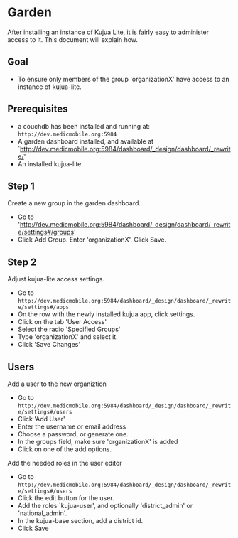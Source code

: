 Garden
======================================

After installing an instance of Kujua Lite, it is fairly easy to administer
access to it. This document will explain how.

Goal
----

  - To ensure only members of the group 'organizationX' have access to an instance of kujua-lite.

Prerequisites
-------------

  - a couchdb has been installed and running at: `http://dev.medicmobile.org:5984`
  - A garden dashboard installed, and available at `http://dev.medicmobile.org:5984/dashboard/_design/dashboard/_rewrite/'
  - An installed kujua-lite

Step 1
------

Create a new group in the garden dashboard. 

  - Go to 'http://dev.medicmobile.org:5984/dashboard/_design/dashboard/_rewrite/settings#/groups'
  - Click Add Group. Enter 'organizationX'. Click Save.

Step 2
------

Adjust kujua-lite access settings.

  - Go to `http://dev.medicmobile.org:5984/dashboard/_design/dashboard/_rewrite/settings#/apps`
  - On the row with the newly installed kujua app, click settings.
  - Click on the tab 'User Access'
  - Select the radio 'Specified Groups'
  - Type 'organizationX' and select it.
  - Click 'Save Changes'

Users
-----

Add a user to the new organiztion

  - Go to `http://dev.medicmobile.org:5984/dashboard/_design/dashboard/_rewrite/settings#/users`
  - Click 'Add User'
  - Enter the username or email address
  - Choose a password, or generate one.
  - In the groups field, make sure 'organizationX' is added
  - Click on one of the add options.

Add the needed roles in the user editor

  - Go to `http://dev.medicmobile.org:5984/dashboard/_design/dashboard/_rewrite/settings#/users`
  - Click the edit button for the user.
  - Add the roles `kujua-user', and optionally 'district_admin' or 'national_admin'.
  - In the kujua-base section, add a district id. 
  - Click Save

